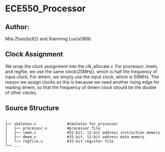 # ECE550_Processor
## Author: 
Mila Zhao(bz82) and Xianming Luo(xl369)
## Clock Assignment
We wrap the clock assignment into the clk_allocate.v. For processor, imem, and regfile, we use the same clock(25MHz), which is half the frequency of input clock. For dmem, we simply use the input clock, which is 50MHz.
The reason we assign clocks as this is because we need another rising edge for reading dmem, so that the frequency of dmem clock should be the double of other clocks.
## Source Structure
```
.
├── skeleton.v				#skeleton for processor
│	├── processor.v			#processor file
│	├── imem.v				#32-bit, 12-bit address instruction memory
│	├── dmem.v				#32-bit, 12-bit address data memory
│	└── regfile.v			#32-bit register file
└── ...
```


